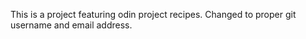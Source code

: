 This is a project featuring odin project recipes. 
Changed to proper git username and email address.